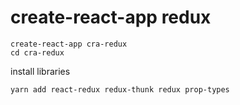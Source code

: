 # create-react-app redux

```
create-react-app cra-redux
cd cra-redux
```

install libraries

```
yarn add react-redux redux-thunk redux prop-types 
```
